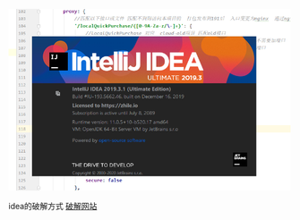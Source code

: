 ![image-20200210141057310](idea%E7%A0%B4%E8%A7%A3.assets/image-20200210141057310.png)

idea的破解方式 [破解网站](http://www.kyjszj.com/htzq/2072.html)

